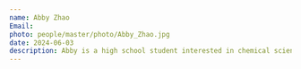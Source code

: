 ```yaml
---
name: Abby Zhao
Email:
photo: people/master/photo/Abby_Zhao.jpg
date: 2024-06-03
description: Abby is a high school student interested in chemical science.
---
```

